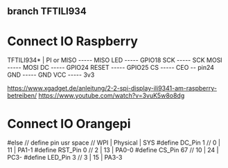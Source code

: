 ## branch TFTILI934

# Connect IO Raspberry

TFTILI934*  |   PI or
    MISO  ----- MISO
    LED   ----- GPIO18
    SCK   ----- SCK
    MOSI  ----- MOSI
    DC    ----- GPIO24
    RESET ----- GPIO25
    CS    ----- CEO -- pin24
    GND   ----- GND
    VCC   ----- 3v3

https://www.xgadget.de/anleitung/2-2-spi-display-ili9341-am-raspberry-betreiben/
https://www.youtube.com/watch?v=3vuK5w8o8dg
## 
# Connect IO Orangepi
#else
                    // define pin usr space
                    //  WPI | Physical | SYS
#define DC_Pin   1  //  0   |   11     | PA1-1
#define RST_Pin  0  //  2   |   13     | PA0-0
#define CS_Pin  67  // 10   |   24     | PC3-
#define LED_Pin  3  //  3   |   15     | PA3-3
